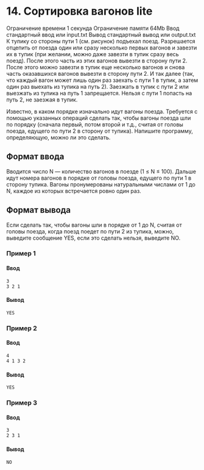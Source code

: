 # 14. Сортировка вагонов lite

Ограничение времени	1 секунда
Ограничение памяти	64Mb
Ввод	стандартный ввод или input.txt
Вывод	стандартный вывод или output.txt
К тупику со стороны пути 1 (см. рисунок) подъехал поезд. Разрешается отцепить от поезда один или сразу несколько первых вагонов и завезти их в тупик (при желании, можно даже завезти в тупик сразу весь поезд). После этого часть из этих вагонов вывезти в сторону пути 2. После этого можно завезти в тупик еще несколько вагонов и снова часть оказавшихся вагонов вывезти в сторону пути 2. И так далее (так, что каждый вагон может лишь один раз заехать с пути 1 в тупик, а затем один раз выехать из тупика на путь 2). Заезжать в тупик с пути 2 или выезжать из тупика на путь 1 запрещается. Нельзя с пути 1 попасть на путь 2, не заезжая в тупик.



Известно, в каком порядке изначально идут вагоны поезда. Требуется с помощью указанных операций сделать так, чтобы вагоны поезда шли по порядку (сначала первый, потом второй и т.д., считая от головы поезда, едущего по пути 2 в сторону от тупика). Напишите программу, определяющую, можно ли это сделать.


## Формат ввода

Вводится число N — количество вагонов в поезде (1 ≤ N ≤ 100). Дальше идут номера вагонов в порядке от головы поезда, едущего по пути 1 в сторону тупика. Вагоны пронумерованы натуральными числами от 1 до N, каждое из которых встречается ровно один раз.

## Формат вывода

Если сделать так, чтобы вагоны шли в порядке от 1 до N, считая от головы поезда, когда поезд поедет по пути 2 из тупика, можно, выведите сообщение YES, если это сделать нельзя, выведите NO.

### Пример 1

#### Ввод
```
3
3 2 1
```
#### Вывод
```
YES
```

### Пример 2

#### Ввод	
```
4
4 1 3 2
```
#### Вывод
```
YES
```
### Пример 3

#### Ввод	
```
3
2 3 1
```
#### Вывод
```
NO
```
